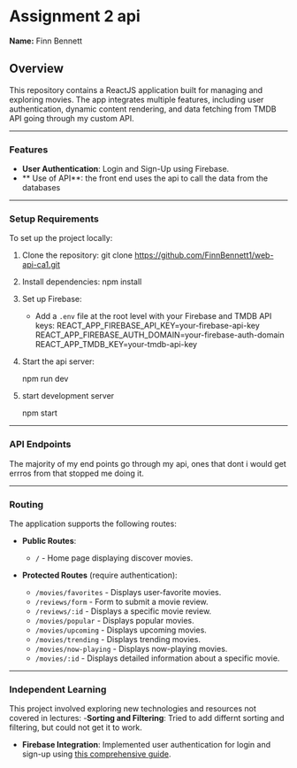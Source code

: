 
# Assignment 2 api 

**Name:** Finn Bennett

## Overview
This repository contains a ReactJS application built for managing and exploring movies. The app integrates multiple features, including user authentication, dynamic content rendering, and data fetching from TMDB API going through my custom API.

---

### Features
- **User Authentication**: Login and Sign-Up using Firebase.
- ** Use of API**: the front end uses the api to call the data from the databases

---

### Setup Requirements
To set up the project locally:
1. Clone the repository:
   git clone <https://github.com/FinnBennett1/web-api-ca1.git>
   
2. Install dependencies:
    npm install
   
3. Set up Firebase:
   - Add a `.env` file at the root level with your Firebase and TMDB API keys:
     REACT_APP_FIREBASE_API_KEY=your-firebase-api-key
     REACT_APP_FIREBASE_AUTH_DOMAIN=your-firebase-auth-domain
     REACT_APP_TMDB_KEY=your-tmdb-api-key
     
4. Start the api server:
   
   npm run dev
   
5. start development server
 
   npm start 
---

### API Endpoints
The majority of my end points go through my api, ones that dont i would get errros from that stopped me doing it.


---

### Routing
The application supports the following routes:

- **Public Routes**:
  - `/` - Home page displaying discover movies.
  
- **Protected Routes** (require authentication):
  - `/movies/favorites` - Displays user-favorite movies.
  - `/reviews/form` - Form to submit a movie review.
  - `/reviews/:id` - Displays a specific movie review.
  - `/movies/popular` - Displays popular movies.
  - `/movies/upcoming` - Displays upcoming movies.
  - `/movies/trending` - Displays trending movies.
  - `/movies/now-playing` - Displays now-playing movies.
  - `/movies/:id` - Displays detailed information about a specific movie.

---

### Independent Learning
This project involved exploring new technologies and resources not covered in lectures:
-**Sorting and Filtering**: Tried to add differnt sorting and filtering, but could not get it to work. 
- **Firebase Integration**: Implemented user authentication for login and sign-up using [this comprehensive guide](https://medium.com/@Rushabh_/implementing-user-login-and-signup-with-reactjs-and-firebase-a-comprehensive-guide-7300bd33cb01).

  
